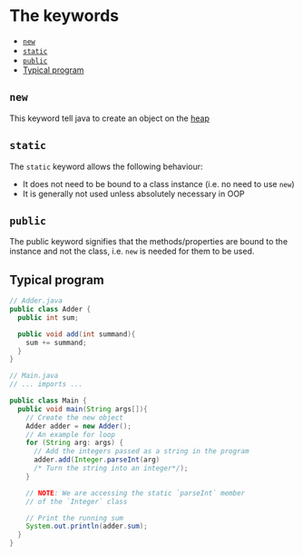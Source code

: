 # The keywords <!-- omit in toc -->

- [`new`](#new)
- [`static`](#static)
- [`public`](#public)
- [Typical program](#typical-program)

## `new`

This keyword tell java to create an object on the [heap](../3/lifecycle.md#the-heap-and-the-stack)

## `static`

The `static` keyword allows the following behaviour:

- It does not need to be bound to a class instance (i.e. no need to use `new`)
- It is generally not used unless absolutely necessary in OOP

## `public`

The public keyword signifies that the methods/properties are bound to the instance and not the class, i.e. `new` is needed for them to be used.

## Typical program

```java
// Adder.java
public class Adder {
  public int sum;

  public void add(int summand){
    sum += summand;
  }
}

// Main.java
// ... imports ...

public class Main {
  public void main(String args[]){
    // Create the new object
    Adder adder = new Adder();
    // An example for loop
    for (String arg: args) {
      // Add the integers passed as a string in the program
      adder.add(Integer.parseInt(arg)
      /* Turn the string into an integer*/);
    }

    // NOTE: We are accessing the static `parseInt` member
    // of the `Integer` class

    // Print the running sum
    System.out.println(adder.sum);
  }
}
```
